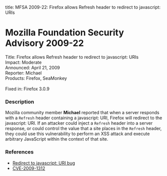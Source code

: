 title: MFSA 2009-22: Firefox allows Refresh header to redirect to javascript: URIs

<h1>Mozilla Foundation Security Advisory 2009-22</h1>

<p>
<span class="label">Title:</span>      Firefox allows Refresh header to redirect to javascript: URIs<br/>
<span class="label">Impact:</span>     Moderate<br/>
<span class="label">Announced:</span>  April 21, 2009<br/>
<span class="label">Reporter:</span>   Michael<br/>
<span class="label">Products:</span>   Firefox, SeaMonkey<br/>
<br/>
<span class="label">Fixed in:</span>   Firefox 3.0.9<br/>
</p>


<h3>Description</h3>

<p>Mozilla community member <strong>Michael</strong> reported that
when a server responds with a <code>Refresh</code> header containing a
javascript: URI, Firefox will redirect to the javascript: URI.  If an
attacker could inject a <code>Refresh</code> header into a server
response, or could control the value that a site places in
the <code>Refresh</code> header, they could use this vulnerability to
perform an XSS attack and execute arbitrary JavaScript within the
context of that site.</p>

<h3>References</h3>

<ul>
  <li><a href="https://bugzilla.mozilla.org/buglist.cgi?bug_id=475636">Redirect to javascript: URI bug</a></li>
  <li><a class="ex-ref" href="http://cve.mitre.org/cgi-bin/cvename.cgi?name=CVE-2009-1312">CVE-2009-1312</a></li>
</ul>



